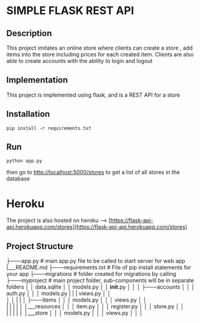 # SIMPLE FLASK REST API

## Description

This project imitates an online store where clients can create a store , add items into the store including prices for each created item. Clients are also able to create accounts with the ability to login and logout

## Implementation

This project is implemented using flask, and is a REST API for a store


## Installation

```
pip install -r requirements.txt

```

## Run

```
python app.py

```
then go to [http://localhost:5000/stores](http://localhost:5000/stores) to get a list of all stores in the database

# Heroku
The project is also hosted on heroku --> [https://flask-api-api.herokuapp.com/stores](https://flask-api-api.herokuapp.com/stores)

## Project Structure

├───app.py # main app.py file to be called to start server for web app
|___README.md
├───requirements.txt   # File of pip install statements for your app
├───migrations    # folder created for migrations by calling
├───myproject   # main project folder, sub-components will be in separate folders
│   │   data.sqlite
│   │   models.py
│   │   __init__.py
│   │
│   ├───accounts
│   │   │   auth.py
│   │   │   models.py
|   |   |   views.py
│   │     
│   │
|   |
│   ├───items
│   │   │   models.py
│   │   │   views.py
│   │   
|   |
|   |
│   │___resources
│   │   │    item.py
│   │   │    register.py
│   │   │    store.py
│   │   
|   |
|   |
│   │___store
│   │   │    models.py
│   │   │    views.py
│   │   │    
